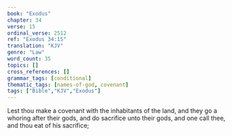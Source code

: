 ```yaml
---
book: "Exodus"
chapter: 34
verse: 15
ordinal_verse: 2512
ref: "Exodus 34:15"
translation: "KJV"
genre: "Law"
word_count: 35
topics: []
cross_references: []
grammar_tags: [conditional]
thematic_tags: [names-of-god, covenant]
tags: ["Bible","KJV","Exodus"]
---
```

Lest thou make a covenant with the inhabitants of the land, and they go a whoring after their gods, and do sacrifice unto their gods, and one call thee, and thou eat of his sacrifice;
